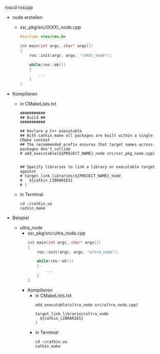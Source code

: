 roscd roscpp 

- node erstellen 
	- ssr_pkg/src/(XXX)\_node.cpp 
		```c++
		#include <ros/ros.h>

		int main(int argc, char* argv[])
		{
			ros::init(argc, argv, "(XXX)_node");
			
			while(ros::ok())
			{
				...
			}
		}
		```
- Kompilieren 
	- in CMakeLists.txt 
		```ROS
		###########
		## Build ##
		###########
		
		## Declare a C++ executable
		## With catkin_make all packages are built within a single CMake context
		## The recommended prefix ensures that target names across packages don't collide
		# add_executable(${PROJECT_NAME}_node src/ssr_pkg_node.cpp)
		
		
		## Specify libraries to link a library or executable target against
		# target_link_libraries(${PROJECT_NAME}_node
		#   ${catkin_LIBRARIES}
		# )
		```
	- in Terminal 
		```ROS
		cd ~/catkin_ws
		catkin_make
		```

- Beispiel 
	- ultra_node 
		- ssr_pkg/src/ultra_node.cpp 
			```c++
			int main(int argc, char* argv[])
			{
				ros::init(argc, argv, "ultra_node");

				while(ros::ok())
				{
					...
				}
			}
			```
		- Kompilieren 
			- in CMakeLists.txt 
				```
				add_executable(ultra_node src/ultra_node.cpp)
				
				target_link_libraries(ultra_node
				  ${catkin_LIBRARIES}
				)
				```
			- in Terminal 
				```ROS
				cd ~/catkin_ws
				catkin_make
				```
